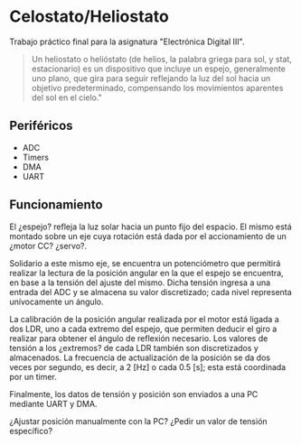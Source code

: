 # Celostato/Heliostato

Trabajo práctico final para la asignatura "Electrónica Digital III".
> Un heliostato o helióstato (de helios, la palabra griega para sol, y stat, estacionario) es un dispositivo que incluye un espejo, generalmente uno plano, que gira para seguir reflejando la luz del sol hacia un objetivo predeterminado, compensando los movimientos aparentes del sol en el cielo."

## Periféricos
- ADC
- Timers
- DMA
- UART

## Funcionamiento
  El ¿espejo? refleja la luz solar hacia un punto fijo del espacio. El mismo está montado sobre un eje cuya rotación está dada por el accionamiento de un ¿motor CC? ¿servo?.
  
  Solidario a este mismo eje, se encuentra un potenciómetro que permitirá realizar la lectura de la posición angular en la que el espejo se encuentra, en base a la tensión del ajuste del mismo. Dicha tensión ingresa a una entrada del ADC y se almacena su valor discretizado; cada nivel representa unívocamente un ángulo.
  
  La calibración de la posición angular realizada por el motor está ligada a dos LDR, uno a cada extremo del espejo, que permiten deducir el giro a realizar para obtener el ángulo de reflexión necesario. Los valores de tensión a los ¿extremos? de cada LDR también son discretizados y almacenados. La frecuencia de actualización de la posición se da dos veces por segundo, es decir, a 2 [Hz] o cada 0.5 [s]; esta está coordinada por un timer.
  
  Finalmente, los datos de tensión y posición son enviados a una PC mediante UART y DMA.
  
  ¿Ajustar posición manualmente con la PC? ¿Pedir un valor de tensión específico?
